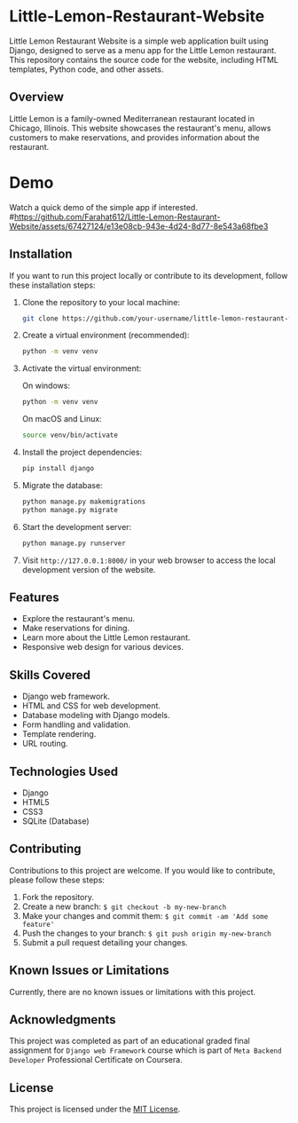 # Little-Lemon-Restaurant-Website

Little Lemon Restaurant Website is a simple web application built using Django, designed to serve as a menu app for the Little Lemon restaurant. This repository contains the source code for the website, including HTML templates, Python code, and other assets.


## Overview

Little Lemon is a family-owned Mediterranean restaurant located in Chicago, Illinois. This website showcases the restaurant's menu, allows customers to make reservations, and provides information about the restaurant.


# Demo

Watch a quick demo of the simple app if interested.
#https://github.com/Farahat612/Little-Lemon-Restaurant-Website/assets/67427124/e13e08cb-943e-4d24-8d77-8e543a68fbe3


## Installation

If you want to run this project locally or contribute to its development, follow these installation steps:

1. Clone the repository to your local machine:

   ```bash
   git clone https://github.com/your-username/little-lemon-restaurant-website.git
   ```
2. Create a virtual environment (recommended):

   ```bash
   python -m venv venv
   ```
3. Activate the virtual environment:

   On windows:
   ```bash
   python -m venv venv
   ```
   On macOS and Linux:
   ```bash
   source venv/bin/activate
   ``` 
4. Install the project dependencies:

   ```bash
   pip install django
   ```
5. Migrate the database:

   ```bash
   python manage.py makemigrations
   python manage.py migrate
   ```
6. Start the development server:

   ```bash
   python manage.py runserver
   ```
7. Visit `http://127.0.0.1:8000/` in your web browser to access the local development version of the website.


## Features

- Explore the restaurant's menu.
- Make reservations for dining.
- Learn more about the Little Lemon restaurant.
- Responsive web design for various devices.


## Skills Covered

- Django web framework.
- HTML and CSS for web development.
- Database modeling with Django models.
- Form handling and validation.
- Template rendering.
- URL routing.


## Technologies Used

- Django
- HTML5
- CSS3
- SQLite (Database)


## Contributing

Contributions to this project are welcome. If you would like to contribute, please follow these steps:

1. Fork the repository.
2. Create a new branch: `$ git checkout -b my-new-branch`
3. Make your changes and commit them: `$ git commit -am 'Add some feature'`
4. Push the changes to your branch: `$ git push origin my-new-branch`
5. Submit a pull request detailing your changes.


## Known Issues or Limitations

Currently, there are no known issues or limitations with this project.


## Acknowledgments

This project was completed as part of an educational graded final assignment for `Django web Framework` course which is part of `Meta Backend Developer` Professional Certificate on Coursera. 


## License

This project is licensed under the [MIT License](LICENSE).
